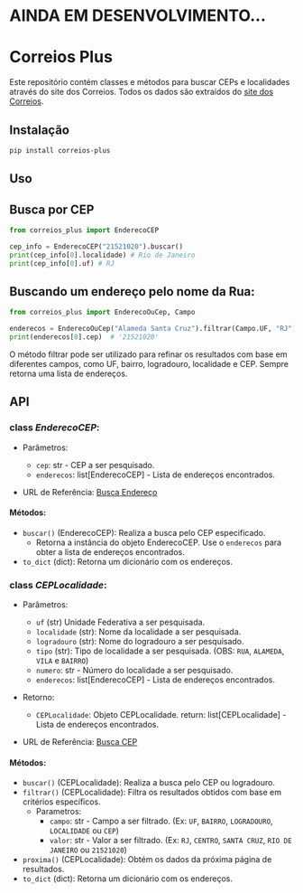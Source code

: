# AINDA EM DESENVOLVIMENTO...

# Correios Plus

Este repositório contém classes e métodos para buscar CEPs e localidades através do site dos Correios. Todos os dados são extraídos do [site dos Correios](https://www2.correios.com.br/sistemas/buscacep/).

## Instalação

```bash
pip install correios-plus
```

## Uso

## Busca por CEP

```python
from correios_plus import EnderecoCEP

cep_info = EnderecoCEP("21521020").buscar()
print(cep_info[0].localidade) # Rio de Janeiro
print(cep_info[0].uf) # RJ
```


## Buscando um endereço pelo nome da Rua:

```python
from correios_plus import EnderecoOuCep, Campo

enderecos = EnderecoOuCep("Alameda Santa Cruz").filtrar(Campo.UF, "RJ")
print(enderecos[0].cep)  # '21521020'
```
O método filtrar pode ser utilizado para refinar os resultados com base em diferentes campos, como UF, bairro, logradouro, localidade e CEP. Sempre retorna uma lista de endereços.

## API

### class *EnderecoCEP*:
- Parâmetros:
    - `cep`: str - CEP a ser pesquisado.
    - `enderecos`: list[EnderecoCEP] - Lista de endereços encontrados.

- URL de Referência: [Busca Endereço](https://www2.correios.com.br/sistemas/buscacep/buscaEndereco.cfm)

#### Métodos:
- `buscar()` (EnderecoCEP): Realiza a busca pelo CEP especificado.
    - Retorna a instância do objeto EnderecoCEP. Use o `enderecos` para obter a lista de endereços encontrados.
- `to_dict` (dict): Retorna um dicionário com os endereços.



### class *CEPLocalidade*:

- Parâmetros:
    - `uf` (str) Unidade Federativa a ser pesquisada.
    - `localidade` (str): Nome da localidade a ser pesquisada.
    - `logradouro` (str): Nome do logradouro a ser pesquisado.
    - `tipo` (str): Tipo de localidade a ser pesquisada. (OBS: `RUA`, `ALAMEDA`, `VILA` e `BAIRRO`)
    - `numero`: str - Número do localidade a ser pesquisado.
    - `enderecos`: list[EnderecoCEP] - Lista de endereços encontrados.

- Retorno:
    - `CEPLocalidade`: Objeto CEPLocalidade.
    return: list[CEPLocalidade] - Lista de endereços encontrados.

- URL de Referência: [Busca CEP](https://www2.correios.com.br/sistemas/buscacep/buscaCep.cfm)

#### Métodos:
- `buscar()` (CEPLocalidade): Realiza a busca pelo CEP ou logradouro.
- `filtrar()` (CEPLocalidade): Filtra os resultados obtidos com base em critérios específicos.
  - Parametros:
    - `campo`: str - Campo a ser filtrado. (Ex: `UF`, `BAIRRO`, `LOGRADOURO`, `LOCALIDADE` ou `CEP`)
    - `valor`: str - Valor a ser filtrado. (Ex: `RJ`, `CENTRO`, `SANTA CRUZ`, `RIO DE JANEIRO` ou `21521020`)
- `proxima()` (CEPLocalidade): Obtém os dados da próxima página de resultados.
- `to_dict` (dict): Retorna um dicionário com os endereços.



    
